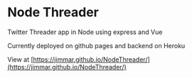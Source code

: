 # Node Threader
Twitter Threader app in Node using express and Vue

Currently deployed on github pages and backend on Heroku

View at [https://jimmar.github.io/NodeThreader/](https://jimmar.github.io/NodeThreader/)
